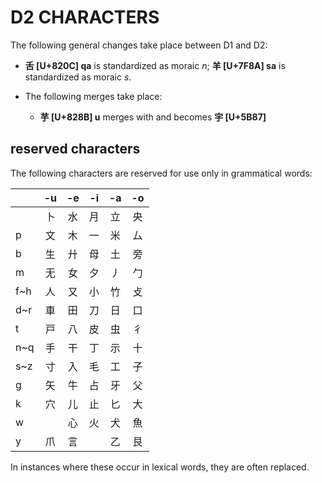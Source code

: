 # D2 CHARACTERS

The following general changes take place between D1 and D2:

*   <b>舌 [U+820C] qa</b> is standardized as moraic <i>n</i>; <b>羊 [U+7F8A] sa</b> is standardized as moraic <i>s</i>.

*   The following merges take place:

    * <b>芋 [U+828B] u</b> merges with and becomes <b>宇 [U+5B87]</b>

## reserved characters

The following characters are reserved for use only in grammatical words:

|     |  -u  |  -e  |  -i  |  -a  |  -o  |
| :-- | :--: | :--: | :--: | :--: | :--: |
|     |  卜  |  水  |  月  |  立  |  央  |
|  p  |  文  |  木  |  一  |  米  |  厶  |
|  b  |  生  |  廾  |  母  |  土  |  旁  |
|  m  |  无  |  女  |  夕  |  丿  |  勹  |
| f~h |  人  |  又  |  小  |  竹  |  攴  |
| d~r |  車  |  田  |  刀  |  日  |  口  |
|  t  |  戸  |  八  |  皮  |  虫  |  彳  |
| n~q |  手  |  干  |  丁  |  示  |  十  |
| s~z |  寸  |  入  |  毛  |  工  |  子  |
|  g  |  矢  |  牛  |  占  |  牙  |  父  |
|  k  |  穴  |  儿  |  止  |  匕  |  大  |
|  w  |  　  |  心  |  火  |  犬  |  魚  |
|  y  |  爪  |  言  |  　  |  乙  |  艮  |

In instances where these occur in lexical words, they are often replaced.
